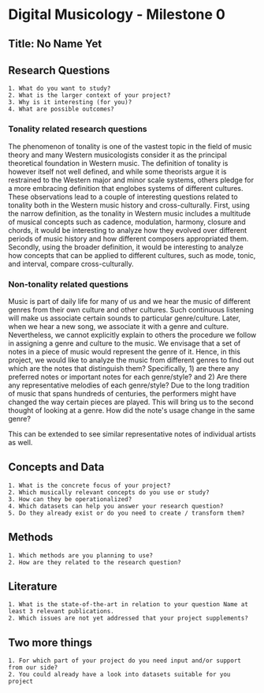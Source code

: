 # Digital Musicology - Milestone 0

## Title: No Name Yet

## Research Questions

    1. What do you want to study?
    2. What is the larger context of your project?
    3. Why is it interesting (for you)?
    4. What are possible outcomes?

### Tonality related research questions

The phenomenon of tonality is one of the vastest topic in the field of music theory and many Western musicologists consider it as the principal theoretical foundation in Western music. The definition of tonality is however itself not well defined, and while some theorists argue it is restrained to the Western major and minor scale systems, others pledge for a more embracing definition that englobes systems of different cultures. These observations lead to a couple of interesting questions related to tonality both in the Western music history and cross-culturally. First, using the narrow definition, as the tonality in Western music includes a multitude of musical concepts such as cadence, modulation, harmony, closure and chords, it would be interesting to analyze how they evolved over different periods of music history and how different composers appropriated them. Secondly, using the broader definition, it would be interesting to analyze how concepts that can be applied to different cultures, such as mode, tonic, and interval, compare cross-culturally.

### Non-tonality related questions

Music is part of daily life for many of us and we hear the music of different genres from their own culture and other cultures. Such continuous listening will make us associate certain sounds to particular genre/culture. Later, when we hear a new song, we associate it with a genre and culture. Nevertheless, we cannot explicitly explain to others the procedure we follow in assigning a genre and culture to the music. We envisage that a set of notes in a piece of music would represent the genre of it. Hence, in this project, we would like to analyze the music from different genres to find out which are the notes that distinguish them? Specifically, 1) are there any preferred notes or important notes for each genre/style? and 2) Are there any representative melodies of each genre/style? Due to the long tradition of music that spans hundreds of centuries, the performers might have changed the way certain pieces are played. This will bring us to the second thought of looking at a genre. How did the note's usage change in the same genre?

This can be extended to see similar representative notes of individual artists as well.

## Concepts and Data

    1. What is the concrete focus of your project?
    2. Which musically relevant concepts do you use or study?
    3. How can they be operationalized?
    4. Which datasets can help you answer your research question?
    5. Do they already exist or do you need to create / transform them?

## Methods

    1. Which methods are you planning to use?
    2. How are they related to the research question?

## Literature

    1. What is the state-of-the-art in relation to your question Name at least 3 relevant publications.
    2. Which issues are not yet addressed that your project supplements?

## Two more things

    1. For which part of your project do you need input and/or support from our side?
    2. You could already have a look into datasets suitable for you project
